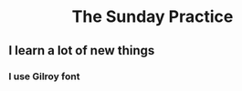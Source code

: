 <h1 align="center">The Sunday Practice</h1>


## I learn a lot of new things

### I use Gilroy font
